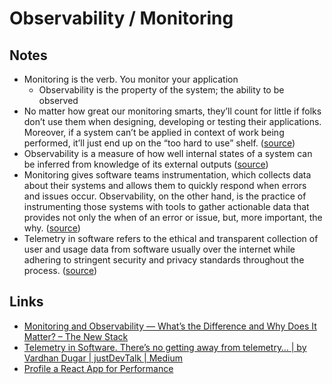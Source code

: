 # Observability / Monitoring

## Notes

- Monitoring is the verb. You monitor your application
  - Observability is the property of the system; the ability to be observed
- No matter how great our monitoring smarts, they’ll count for little if folks don’t use them when designing, developing or testing their applications. Moreover, if a system can’t be applied in context of work being performed, it’ll just end up on the “too hard to use” shelf. ([source](https://thenewstack.io/monitoring-and-observability-whats-the-difference-and-why-does-it-matter/#:~:text=No%20matter%20how%20great%20our%20monitoring%20smarts%2C%20they%E2%80%99ll%20count%20for%20little%20if%20folks%20don%E2%80%99t%20use%20them%20when%20designing%2C%20developing%20or%20testing%20their%20applications.%20Moreover%2C%20if%20a%20system%20can%E2%80%99t%20be%20applied%20in%20context%20of%20work%20being%20performed%2C%20it%E2%80%99ll%20just%20end%20up%20on%20the%20%E2%80%9Ctoo%20hard%20to%20use%E2%80%9D%20shelf.))
- Observability is a measure of how well internal states of a system can be inferred from knowledge of its external outputs ([source](https://en.wikipedia.org/wiki/Observability#:~:text=Observability%20is%20a%20measure%20of%20how%20well%20internal%20states%20of%20a%20system%20can%20be%20inferred%20from%20knowledge%20of%20its%20external%20outputs))
- Monitoring gives software teams instrumentation, which collects data about their systems and allows them to quickly respond when errors and issues occur. Observability, on the other hand, is the practice of instrumenting those systems with tools to gather actionable data that provides not only the when of an error or issue, but, more important, the why. ([source](https://newrelic.com/resources/ebooks/what-is-observability#:~:text=Monitoring%20gives%20software%20teams%20instrumentation%2C%20which%20collects%20data%20about%20their%20systems%20and%20allows%20them%20to%20quickly%20respond%20when%20errors%20and%20issues%20occur.%20Observability%2C%20on%20the%20other%20hand%2C%20is%20the%20practice%20of%20instrumenting%20those%20systems%20with%20tools%20to%20gather%20actionable%20data%20that%20provides%20not%20only%20the%20when%20of%20an%20error%20or%20issue%2C%20but%2C%20more%20important%2C%20the%20why.))
- Telemetry in software refers to the ethical and transparent collection of user and usage data from software usually over the internet while adhering to stringent security and privacy standards throughout the process. ([source](https://medium.com/justdevtalk/telemetry-in-software-7e2766a58cc0#:~:text=Telemetry%20in%20software%20refers%20to%20the%20ethical%20and%20transparent%20collection%20of%20user%20and%20usage%20data%20from%20software%20usually%20over%20the%20internet%20while%20adhering%20to%20stringent%20security%20and%20privacy%20standards%20throughout%20the%20process.))

## Links

- [Monitoring and Observability — What’s the Difference and Why Does It Matter? – The New Stack](https://thenewstack.io/monitoring-and-observability-whats-the-difference-and-why-does-it-matter/)
- [Telemetry in Software. There’s no getting away from telemetry… | by Vardhan Dugar | justDevTalk | Medium](https://medium.com/justdevtalk/telemetry-in-software-7e2766a58cc0)
- [Profile a React App for Performance](https://kentcdodds.com/blog/profile-a-react-app-for-performance)
